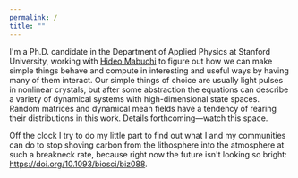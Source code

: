 ```yaml
---
permalink: /
title: ""
---
```


I'm a Ph.D. candidate in the Department of Applied Physics at Stanford University, working with [Hideo Mabuchi](https://www.mabuchilab.org) to figure out how we can make simple things behave and compute in interesting and useful ways by having many of them interact. Our simple things of choice are usually light pulses in nonlinear crystals, but after some abstraction the equations can describe a variety of dynamical systems with high-dimensional state spaces. Random matrices and dynamical mean fields have a tendency of rearing their distributions in this work. Details forthcoming—watch this space.

Off the clock I try to do my little part to find out what I and my communities can do to stop shoving carbon from the lithosphere into the atmosphere at such a breakneck rate, because right now the future isn't looking so bright: <https://doi.org/10.1093/biosci/biz088>.
